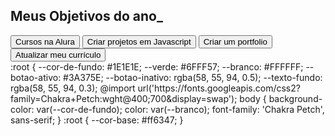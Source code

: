 <!DOCTYPE html>
<html lang="pt-br">
<head>
    <meta charset="UTF-8">
    <meta http-equiv="X-UA-Compatible" content="IE=edge">
    <meta name="viewport" content="width=device-width, initial-scale=1.0">
    <title>Meus objetivos do ano</title>
</head>
<body>
   
</body>
</html>
<section class="conteudo-principal">
            <h2 class="titulo-principal">Meus Objetivos do ano_</h2>
   <div class="botoes">
            <button class="botao">Cursos na Alura</button>
            <button class="botao">Criar projetos em Javascript</button>
            <button class="botao">Criar um portfolio</button>
            <button class="botao">Atualizar meu currículo</button>
     </div>
 </section>
<link rel="stylesheet" href="style.css">
:root {
    --cor-de-fundo: #1E1E1E;
    --verde: #6FFF57;
    --branco: #FFFFFF;
    --botao-ativo: #3A375E;
    --botao-inativo: rgba(58, 55, 94, 0.5);
    --texto-fundo: rgba(58, 55, 94, 0.3);
@import url('https://fonts.googleapis.com/css2?family=Chakra+Petch:wght@400;700&display=swap');
body {
    background-color: var(--cor-de-fundo);
    color: var(--branco);
    font-family: 'Chakra Petch', sans-serif;
}
:root {
  --cor-base: #ff6347;
}

